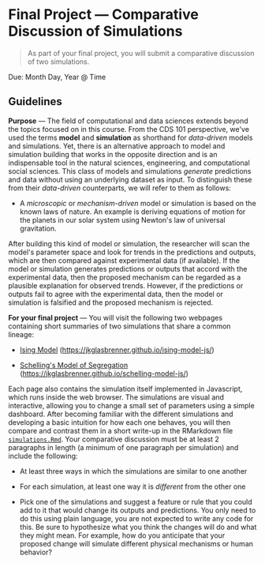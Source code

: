 Final Project — Comparative Discussion of Simulations
=====================================================

> As part of your final project, you will submit a comparative discussion of two simulations.

Due: Month Day, Year @ Time

Guidelines
----------

**Purpose** — The field of computational and data sciences extends beyond the topics focused on in this course. From the CDS 101 perspective, we've used the terms **model** and **simulation** as shorthand for *data-driven* models and simulations. Yet, there is an alternative approach to model and simulation building that works in the opposite direction and is an indispensable tool in the natural sciences, engineering, and computational social sciences. This class of models and simulations *generate* predictions and data without using an underlying dataset as input. To distinguish these from their *data-driven* counterparts, we will refer to them as follows:

-   A *microscopic* or *mechanism-driven* model or simulation is based on the known laws of nature. An example is deriving equations of motion for the planets in our solar system using Newton's law of universal gravitation.

After building this kind of model or simulation, the researcher will scan the model's parameter space and look for trends in the predictions and outputs, which are then compared against experimental data (if available). If the model or simulation generates predictions or outputs that accord with the experimental data, then the proposed mechanism can be regarded as a plausible explanation for observed trends. However, if the predictions or outputs fail to agree with the experimental data, then the model or simulation is falsified and the proposed mechanism is rejected.

**For your final project** — You will visit the following two webpages containing short summaries of two simulations that share a common lineage:

-   [Ising Model](https://jkglasbrenner.github.io/ising-model-js/) (<https://jkglasbrenner.github.io/ising-model-js/>)

-   [Schelling's Model of Segregation](https://jkglasbrenner.github.io/schelling-model-js/) (<https://jkglasbrenner.github.io/schelling-model-js/>)

Each page also contains the simulation itself implemented in Javascript, which runs inside the web browser. The simulations are visual and interactive, allowing you to change a small set of parameters using a simple dashboard. After becoming familiar with the different simulations and developing a basic intuition for how each one behaves, you will then compare and contrast them in a short write-up in the RMarkdown file [`simulations.Rmd`](simulations.Rmd). Your comparative discussion must be at least 2 paragraphs in length (a minimum of one paragraph per simulation) and include the following:

-   At least three ways in which the simulations are similar to one another

-   For each simulation, at least one way it is *different* from the other one

-   Pick one of the simulations and suggest a feature or rule that you could add to it that would change its outputs and predictions. You only need to do this using plain language, you are not expected to write any code for this. Be sure to hypothesize what you think the changes will do and what they might mean. For example, how do you anticipate that your proposed change will simulate different physical mechanisms or human behavior?
